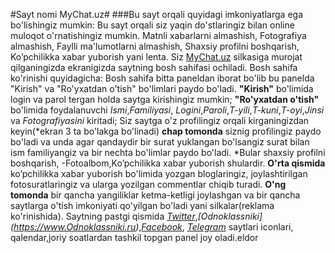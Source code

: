 #Sayt nomi MyChat.uz#
###Bu sayt orqali quyidagi imkoniyatlarga ega bo'lishingiz mumkin:
Bu sayt orqali siz yaqin do'stlaringiz bilan online muloqot
o'rnatishingiz mumkin.
Matnli xabarlarni almashish,
Fotografiya almashish,
Faylli ma'lumotlarni almashish,
Shaxsiy profilni boshqarish,
Ko’pchilikka xabar yuborish yani lenta.
Siz [MyChat.uz](https://mychatcom.herokuapp.com/) silkasiga murojat qilganingizda
ekranigizda saytning bosh sahifasi ochiladi.
Bosh sahifa ko'rinishi quyidagicha:
Bosh sahifa bitta paneldan iborat bo'lib bu panelda "Kirish" va
 "Ro'yxatdan o'tish" bo'limlari paydo bo'ladi.
__"Kirish"__ bo'limida login va parol tergan holda saytga kirishingiz mumkin;
__"Ro'yxatdan o'tish"__ bo'limida  foydalanuvchi _Ismi_,_Familiyasi_,
  _Logini_,_Paroli_,_T-yili_,_T-kuni_,_T-oyi_,_Jinsi_ va
   _Fotografiyasini_ kiritadi;
Siz saytga o'z profilingiz orqali kirganingizdan keyin(*ekran 3 ta bo'lakga bo'linadi)
__chap tomonda__      siznig
profilingiz paydo bo'ladi va unda agar qandaydir bir surat yuklangan bo'lsangiz
 surat bilan ism familiyangiz va bir nechta bo'limlar paydo bo'ladi.
*Bular shaxsiy profilni boshqarish,
-Fotoalbom,Ko’pchilikka xabar yuborish shulardir.
__O'rta qismida__ ko’pchilikka xabar yuborish bo'limida yozgan bloglaringiz, joylashtirilgan
fotosuratlaringiz va ularga yozilgan commentlar chiqib turadi.
__O'ng tomonda__ bir qancha yangiliklar ketma-ketligi joylashgan va bir qancha saytlarga
 o'tish imkoniyati qo'yilgan bo'ladi yani silkalar(reklama ko'rinishida).
Saytning pastgi qismida _[Twitter](https://www.Twitter.com)_,_[Odnoklassniki]
(https://www.Odnoklassniki.ru)_,_[Facebook](https://www.Facebook.com)_,
_[Telegram](https://telegram.com)_ saytlari iconlari,
qalendar,joriy soatlardan tashkil topgan panel joy oladi.eldor



